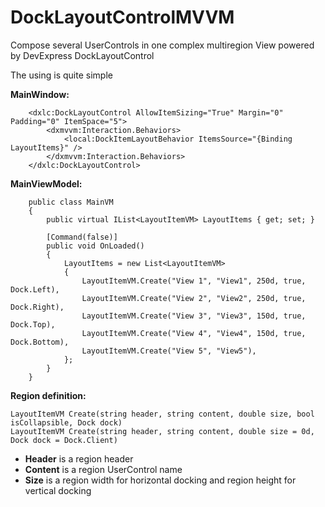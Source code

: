 # DockLayoutControlMVVM
Compose several UserControls in one complex multiregion View powered by DevExpress DockLayoutControl

The using is quite simple

**MainWindow:**
```
    <dxlc:DockLayoutControl AllowItemSizing="True" Margin="0" Padding="0" ItemSpace="5">
        <dxmvvm:Interaction.Behaviors>
            <local:DockItemLayoutBehavior ItemsSource="{Binding LayoutItems}" />
        </dxmvvm:Interaction.Behaviors>
    </dxlc:DockLayoutControl>
```
**MainViewModel:**
```
    public class MainVM
    {
        public virtual IList<LayoutItemVM> LayoutItems { get; set; }

        [Command(false)]
        public void OnLoaded()
        {
            LayoutItems = new List<LayoutItemVM>
            {
                LayoutItemVM.Create("View 1", "View1", 250d, true, Dock.Left),
                LayoutItemVM.Create("View 2", "View2", 250d, true, Dock.Right),
                LayoutItemVM.Create("View 3", "View3", 150d, true, Dock.Top),
                LayoutItemVM.Create("View 4", "View4", 150d, true, Dock.Bottom),
                LayoutItemVM.Create("View 5", "View5"),
            };
        }
    }
```

**Region definition:**
```
LayoutItemVM Create(string header, string content, double size, bool isCollapsible, Dock dock)
LayoutItemVM Create(string header, string content, double size = 0d, Dock dock = Dock.Client)
```
- **Header** is a region header
- **Content** is a region UserControl name
- **Size** is a region width for horizontal docking and region height for vertical docking
